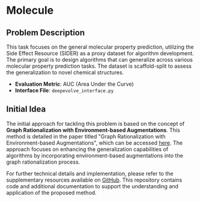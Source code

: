 # Molecule

## Problem Description

This task focuses on the general molecular property prediction, utilizing the Side Effect Resource (SIDER) as a proxy dataset for algorithm development. The primary goal is to design algorithms that can generalize across various molecular property prediction tasks. The dataset is scaffold-split to assess the generalization to novel chemical structures.

- **Evaluation Metric**: AUC (Area Under the Curve)
- **Interface File**: `deepevolve_interface.py`

## Initial Idea

The initial approach for tackling this problem is based on the concept of **Graph Rationalization with Environment-based Augmentations**. This method is detailed in the paper titled "Graph Rationalization with Environment-based Augmentations", which can be accessed [here](https://arxiv.org/abs/2206.02886). The approach focuses on enhancing the generalization capabilities of algorithms by incorporating environment-based augmentations into the graph rationalization process.

For further technical details and implementation, please refer to the supplementary resources available on [GitHub](https://github.com/liugangcode/GREA). This repository contains code and additional documentation to support the understanding and application of the proposed method.